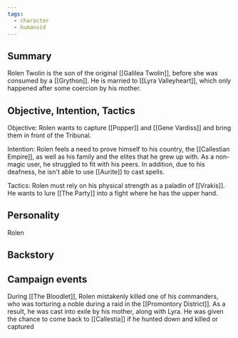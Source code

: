 ```yaml
---
tags:
  - character
  - humanoid
---
```

## Summary

Rolen Twolin is the son of the original [[Galilea Twolin]], before she was consumed by a [[Grython]]. He is married to [[Lyra Valleyheart]], which only happened after some coercion by his mother.

## Objective, Intention, Tactics

Objective: Rolen wants to capture [[Popper]] and [[Gene Vardiss]] and bring them in front of the Tribunal. 

Intention: Rolen feels a need to prove himself to his country, the [[Callestian Empire]], as well as his family and the elites that he grew up with. As a non-magic user, he struggled to fit with his peers. In addition, due to his deafness, he isn't able to use [[Aurite]] to cast spells.

Tactics: Rolen must rely on his physical strength as a paladin of [[Vrakis]]. He wants to lure [[The Party]] into a fight where he has the upper hand.

## Personality

Rolen

## Backstory


## Campaign events

During [[The Bloodlet]], Rolen mistakenly killed one of his commanders, who was torturing a noble during a raid in the [[Promontory District]]. As a result, he was cast into exile by his mother, along with Lyra. He was given the chance to come back to [[Callestia]] if he hunted down and killed or captured 